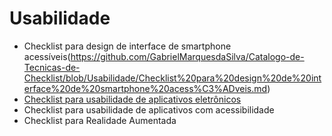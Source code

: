 # Usabilidade

* Checklist para design de interface de smartphone acessíveis(https://github.com/GabrielMarquesdaSilva/Catalogo-de-Tecnicas-de-Checklist/blob/Usabilidade/Checklist%20para%20design%20de%20interface%20de%20smartphone%20acess%C3%ADveis.md)
* [Checklist para usabilidade de aplicativos eletrônicos](https://github.com/GabrielMarquesdaSilva/Catalogo-de-Tecnicas-de-Checklist/blob/Usabilidade/Checklist%20para%20usabilidade%20de%20aplicativos%20eletr%C3%B4nicos%20.md)
* Checklist para usabilidade de aplicativos com acessibilidade
* Checklist para Realidade Aumentada
